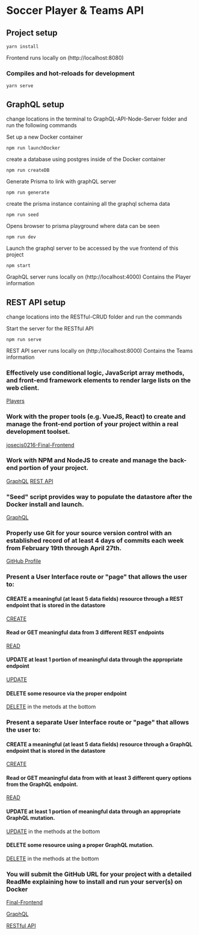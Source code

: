 # Soccer Player & Teams API

## Project setup
```
yarn install
```
Frontend runs locally on (http://localhost:8080)
### Compiles and hot-reloads for development
```
yarn serve
```
## GraphQL setup
change locations in the terminal to GraphQL-API-Node-Server folder and run the following commands

Set up a new Docker container 
```
npm run launchDocker
```
create a database using postgres inside of the Docker container
```
npm run createDB
```
Generate Prisma to link with graphQL server
```
npm run generate
```
create the prisma instance containing all the graphql schema data
```
npm run seed
```
Opens browser to prisma playground where data can be seen
```
npm run dev
```
Launch the graphql server to be accessed by the vue frontend of this project
```
npm start
```
GraphQL server runs locally on (http://localhost:4000)
Contains the Player information

## REST API setup
change locations into the RESTful-CRUD folder and run the commands

Start the server for the RESTful API
```
npm run serve
```
REST API server runs locally on (http://localhost:8000)
Contains the Teams information

### Effectively use conditional logic, JavaScript array methods, and front-end framework elements to render large lists on the web client.
[Players](https://github.com/josecis0216/josecis0216-Final-Frontend/blob/master/src/components/Home.vue)
### Work with the proper tools (e.g. VueJS, React) to create and manage the front-end portion of your project within a real development toolset.
[josecis0216-Final-Frontend](https://github.com/josecis0216/josecis0216-Final-Frontend)
### Work with NPM and NodeJS to create and manage the back-end portion of your project.
[GraphQL](https://github.com/josecis0216/GraphQL-API-Node-Server)
[REST API](https://github.com/josecis0216/RESTful-CRUD)
### "Seed" script provides way to populate the datastore after the Docker install and launch.
[GraphQL](https://github.com/josecis0216/GraphQL-API-Node-Server/blob/master/prisma/seed.js)
### Properly use Git for your source version control with an established record of at least 4 days of commits each week from February 19th through April 27th.
[GitHub Profile](github.com/josecis0216)

### Present a User Interface route or "page" that allows the user to: 
#### CREATE a meaningful (at least 5 data fields) resource through a REST endpoint that is stored in the datastore
[CREATE](https://github.com/josecis0216/josecis0216-Final-Frontend/blob/master/src/components/NewTeam.vue)
#### Read or GET meaningful data from 3 different REST endpoints
[READ](https://github.com/josecis0216/josecis0216-Final-Frontend/blob/master/src/components/Teams.vue)
#### UPDATE at least 1 portion of meaningful data through the appropriate endpoint
[UPDATE](https://github.com/josecis0216/josecis0216-Final-Frontend/blob/master/src/components/EditTeam.vue)
#### DELETE some resource via the proper endpoint
[DELETE](https://github.com/josecis0216/josecis0216-Final-Frontend/blob/master/src/components/Teams.vue)
in the metods at the bottom
### Present a separate User Interface route or "page" that allows the user to:
#### CREATE a meaningful (at least 5 data fields) resource through a GraphQL endpoint that is stored in the datastore
[CREATE](https://github.com/josecis0216/josecis0216-Final-Frontend/blob/master/src/components/AddPlayer.vue)
#### Read or GET meaningful data from with at least 3 different query options from the GraphQL endpoint.
[READ](https://github.com/josecis0216/josecis0216-Final-Frontend/blob/master/src/components/Home.vue)
#### UPDATE at least 1 portion of meaningful data through an appropriate GraphQL mutation.
[UPDATE](https://github.com/josecis0216/josecis0216-Final-Frontend/blob/master/src/components/Home.vue)
in the methods at the bottom 
#### DELETE some resource using a proper GraphQL mutation.
[DELETE](https://github.com/josecis0216/josecis0216-Final-Frontend/blob/master/src/components/Home.vue)
in the methods at the bottom
### You will submit the GitHub URL for your project with a detailed ReadMe explaining how to install and run your server(s) on Docker
[Final-Frontend](github.com/josecis0216/Final-Frontend)


[GraphQL](github.com/josecis0216/GraphQL-API-Node-Server)


[RESTful API](github.com/josecis0216/RESTful-CRUD)